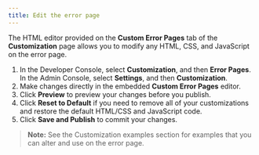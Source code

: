```yaml
---
title: Edit the error page
---
```


The HTML editor provided on the **Custom Error Pages** tab of the **Customization** page allows you to modify any HTML, CSS, and JavaScript on the error page.

1. In the Developer Console, select **Customization**, and then **Error Pages**. In the Admin Console, select **Settings**, and then **Customization**.
1. Make changes directly in the embedded **Custom Error Pages** editor.
1. Click **Preview** to preview your changes before you publish.
1. Click **Reset to Default** if you need to remove all of your customizations and restore the default HTML/CSS and JavaScript code.
1. Click **Save and Publish** to commit your changes.

> **Note:** See the <GuideLink link="../customization-examples">Customization examples</GuideLink> section for examples that you can alter and use on the error page.

<NextSectionLink/>
